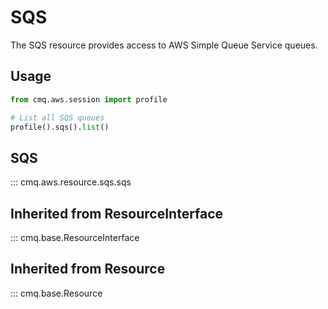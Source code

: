 # SQS

The SQS resource provides access to AWS Simple Queue Service queues.

## Usage

```python
from cmq.aws.session import profile

# List all SQS queues
profile().sqs().list()
```

## SQS
::: cmq.aws.resource.sqs.sqs

## Inherited from ResourceInterface
::: cmq.base.ResourceInterface
## Inherited from Resource
::: cmq.base.Resource